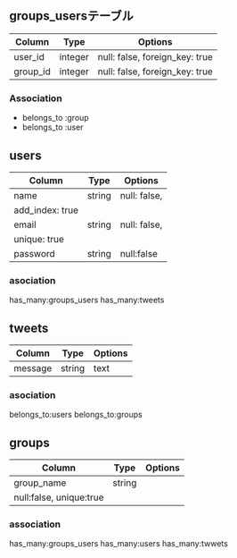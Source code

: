 ## groups_usersテーブル

|Column|Type|Options|
|------|----|-------|
|user_id|integer|null: false, foreign_key: true|
|group_id|integer|null: false, foreign_key: true|

### Association
- belongs_to :group
- belongs_to :user

## users

|Column|Type|Options|
|------|----|-------|
|name|string|null: false,
add_index: true|
|email|string|null: false,
unique: true|
|password|string|null:false|

### asociation
has_many:groups_users
has_many:tweets

## tweets
|Column|Type|Options|
|------|----|-------|
|message|string|text|image|null:false, add_index: true|

### asociation
 belongs_to:users
 belongs_to:groups

## groups
|Column|Type|Options|
|------|----|-------|
|group_name|string|
null:false, unique:true|

### association
has_many:groups_users
has_many:users
has_many:twwets